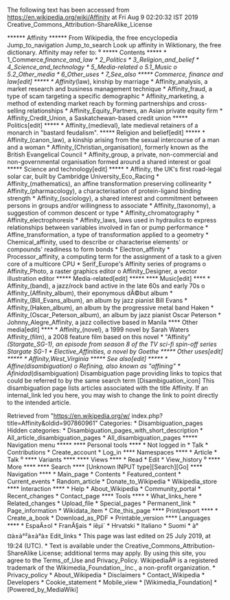 The following text has been accessed from https://en.wikipedia.org/wiki/Affinity at Fri Aug 9 02:20:32 IST 2019
Creative_Commons_Attribution-ShareAlike_License




















****** Affinity ******
From Wikipedia, the free encyclopedia
Jump_to_navigation Jump_to_search
 Look up affinity in Wiktionary, the free dictionary.
Affinity may refer to:
⁰
***** Contents *****
    * 1_Commerce,_finance_and_law
    * 2_Politics
    * 3_Religion_and_belief
    * 4_Science_and_technology
    * 5_Media-related
          o 5.1_Music
          o 5.2_Other_media
    * 6_Other_uses
    * 7_See_also
***** Commerce, finance and law[edit] *****
    * Affinity_(law), kinship by marriage
    * Affinity_analysis, a market research and business management technique
    * Affinity_fraud, a type of scam targeting a specific demographic
    * Affinity_marketing, a method of extending market reach by forming
      partnerships and cross-selling relationships
    * Affinity_Equity_Partners, an Asian private equity firm
    * Affinity_Credit_Union, a Saskatchewan-based credit union
***** Politics[edit] *****
    * Affinity_(medieval), late medieval retainers of a monarch in "bastard
      feudalism".
***** Religion and belief[edit] *****
    * Affinity_(canon_law), a kinship arising from the sexual intercourse of a
      man and a woman
    * Affinity_(Christian_organisation), formerly known as the British
      Evangelical Council
    * Affinity_group, a private, non-commercial and non-governmental
      organisation formed around a shared interest or goal
***** Science and technology[edit] *****
    * Affinity, the UK's first road-legal solar car, built by Cambridge
      University_Eco_Racing
    * Affinity_(mathematics), an affine transformation preserving collinearity
    * Affinity_(pharmacology), a characterisation of protein-ligand binding
      strength
    * Affinity_(sociology), a shared interest and commitment between persons in
      groups and/or willingness to associate
    * Affinity_(taxonomy), a suggestion of common descent or type
    * Affinity_chromatography
    * Affinity_electrophoresis
    * Affinity_laws, laws used in hydraulics to express relationships between
      variables involved in fan or pump performance
    * Affine_transformation, a type of transformation applied to a geometry
    * Chemical_affinity, used to describe or characterise elements' or
      compounds' readiness to form bonds
    * Electron_affinity
    * Processor_affinity, a computing term for the assignment of a task to a
      given core of a multicore CPU
    * Serif_Europe's Affinity series of programs
          o Affinity_Photo, a raster graphics editor
          o Affinity_Designer, a vector illustration editor
***** Media-related[edit] *****
**** Music[edit] ****
    * Affinity_(band), a jazz/rock band active in the late 60s and early 70s
          o Affinity_(Affinity_album), their eponymous dÃ©but album
    * Affinity_(Bill_Evans_album), an album by jazz pianist Bill Evans
    * Affinity_(Haken_album), an album by the progressive metal band Haken
    * Affinity_(Oscar_Peterson_album), an album by jazz pianist Oscar Peterson
    * Johnny_Alegre_Affinity, a jazz collective based in Manila
**** Other media[edit] ****
    * Affinity_(novel), a 1999 novel by Sarah Waters
            Affinity_(film), a 2008 feature film based on this novel
    * "Affinity"_(Stargate_SG-1), an episode from season 8 of the TV sci-fi
      spin-off series Stargate SG-1
    * Elective_Affinities, a novel by Goethe
***** Other uses[edit] *****
    * Affinity,_West_Virginia
***** See also[edit] *****
    * Affine_(disambiguation)
          o Refining, also known as "affining"
    * Afinidad_(disambiguation)
                      Disambiguation page providing links to topics that could
                      be referred to by the same search term
[Disambiguation_icon] This disambiguation page lists articles associated with
                      the title Affinity.
                      If an internal_link led you here, you may wish to change
                      the link to point directly to the intended article.

Retrieved from "https://en.wikipedia.org/w/
index.php?title=Affinity&oldid=907860961"
Categories:
    * Disambiguation_pages
Hidden categories:
    * Disambiguation_pages_with_short_description
    * All_article_disambiguation_pages
    * All_disambiguation_pages
***** Navigation menu *****
**** Personal tools ****
    * Not logged in
    * Talk
    * Contributions
    * Create_account
    * Log_in
**** Namespaces ****
    * Article
    * Talk
⁰
**** Variants ****
**** Views ****
    * Read
    * Edit
    * View_history
⁰
**** More ****
**** Search ****
[Unknown INPUT type][Search][Go]
**** Navigation ****
    * Main_page
    * Contents
    * Featured_content
    * Current_events
    * Random_article
    * Donate_to_Wikipedia
    * Wikipedia_store
**** Interaction ****
    * Help
    * About_Wikipedia
    * Community_portal
    * Recent_changes
    * Contact_page
**** Tools ****
    * What_links_here
    * Related_changes
    * Upload_file
    * Special_pages
    * Permanent_link
    * Page_information
    * Wikidata_item
    * Cite_this_page
**** Print/export ****
    * Create_a_book
    * Download_as_PDF
    * Printable_version
**** Languages ****
    * EspaÃ±ol
    * FranÃ§ais
    * íêµ­ì´
    * Hrvatski
    * Italiano
    * Suomi
    * à°¤à±à°²à±à°à±
Edit_links
    * This page was last edited on 25 July 2019, at 19:24 (UTC).
    * Text is available under the Creative_Commons_Attribution-ShareAlike
      License; additional terms may apply. By using this site, you agree to the
      Terms_of_Use and Privacy_Policy. WikipediaÂ® is a registered trademark of
      the Wikimedia_Foundation,_Inc., a non-profit organization.
    * Privacy_policy
    * About_Wikipedia
    * Disclaimers
    * Contact_Wikipedia
    * Developers
    * Cookie_statement
    * Mobile_view
    * [Wikimedia_Foundation]
    * [Powered_by_MediaWiki]
